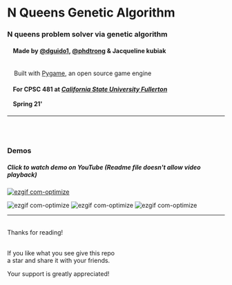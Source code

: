 # N Queens Genetic Algorithm


### N queens problem solver via genetic algorithm
  
#### &nbsp;&nbsp;&nbsp;&nbsp;Made by [@dguido1](https://github.com/dguido1), [@phdtrong](https://github.com/phdtrong) & Jacqueline kubiak
<br/>&nbsp;&nbsp;&nbsp;&nbsp;Built with [Pygame](https://www.pygame.org/news), an open source game engine
#### &nbsp;&nbsp;&nbsp;&nbsp;For CPSC 481 at [***California State University Fullerton***](http://www.fullerton.edu/)<br><br>&nbsp;&nbsp;&nbsp;&nbsp;Spring 21'

***
<br/><br/>

### Demos
##### Click to watch demo on YouTube (Readme file doesn't allow video playback)
[![ezgif com-optimize](https://github.com/dguido1/n-queens-gen-algo/blob/main/n-queens-gen-algo/demo/yt_ss.png)](https://youtu.be/tw97i1rLPtM)

![ezgif com-optimize](https://github.com/dguido1/n-queens-gen-algo/blob/main/n-queens-gen-algo/demo/n-queen-demo02.gif)
![ezgif com-optimize](https://github.com/dguido1/n-queens-gen-algo/blob/main/n-queens-gen-algo/demo/n-queen-demo00.png)
![ezgif com-optimize](https://github.com/dguido1/n-queens-gen-algo/blob/main/n-queens-gen-algo/demo/n-queen-demo01.png)
<br>

***

<br/>
Thanks for reading!<br/><br/>
 
If you like what you see give this repo  
a star and share it with your friends.

Your support is greatly appreciated!<br/><br/>

<br/><br/>

